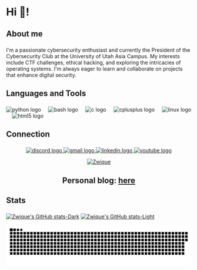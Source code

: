<h1 align="left">Hi 👋!</h1>

###

<h2 align="left">About me</h2>

###

<p align="left">I'm a passionate cybersecurity enthusiast and currently the President of the Cybersecurity Club at the University of Utah Asia Campus. My interests include CTF challenges, ethical hacking, and exploring the intricacies of operating systems. I'm always eager to learn and collaborate on projects that enhance digital security.</p>

###

<h2 align="left">Languages and Tools</h2>

###

<div align="left">
  <img src="https://cdn.jsdelivr.net/gh/devicons/devicon/icons/python/python-original.svg" height="40" alt="python logo"  />
  <img width="12" />
  <img src="https://cdn.jsdelivr.net/gh/devicons/devicon/icons/bash/bash-original.svg" height="40" alt="bash logo"  />
  <img width="12" />
  <img src="https://cdn.jsdelivr.net/gh/devicons/devicon/icons/c/c-original.svg" height="40" alt="c logo"  />
  <img width="12" />
  <img src="https://cdn.jsdelivr.net/gh/devicons/devicon/icons/cplusplus/cplusplus-original.svg" height="40" alt="cplusplus logo"  />
  <img width="12" />
  <img src="https://cdn.jsdelivr.net/gh/devicons/devicon/icons/linux/linux-original.svg" height="40" alt="linux logo"  />
  <img width="12" />
  <img src="https://cdn.jsdelivr.net/gh/devicons/devicon/icons/html5/html5-original.svg" height="40" alt="html5 logo"  />
</div>

###

<h2 align="left">Connection</h2>

###

<div align="center">
  <a href="https://discord.com/users/947505557844135977" target="_blank">
    <img src="https://img.shields.io/static/v1?message=Discord&logo=discord&label=&color=7289DA&logoColor=white&labelColor=&style=for-the-badge" height="35" alt="discord logo" target="_blank" />
  </a>
  <a href="mailto:zwique.gn@gmail.com" target="_blank">
    <img src="https://img.shields.io/static/v1?message=Gmail&logo=gmail&label=&color=D14836&logoColor=white&labelColor=&style=for-the-badge" height="35" alt="gmail logo" target="_blank" />
  </a>
  <a href="https://www.linkedin.com/in/erdembileg-ariunbold-294439286/" target="_blank">
    <img src="https://img.shields.io/static/v1?message=LinkedIn&logo=linkedin&label=&color=0077B5&logoColor=white&labelColor=&style=for-the-badge" height="35" alt="linkedin logo" target="_blank" />
  </a>
  <a href="https://www.youtube.com/@Zwique" target="_blank">
    <img src="https://img.shields.io/static/v1?message=Youtube&logo=youtube&label=&color=FF0000&logoColor=white&labelColor=&style=for-the-badge" height="35" alt="youtube logo" target="_blank" />
  </a>
  
  [ ![Zwique](https://www.hackthebox.eu/badge/image/915327)](https://app.hackthebox.com/users/915327)
</div>

###

<div align="center">
  <h2> Personal blog: <a href="https://zwique.gitbook.io/" tartget="_blank">here</a> </h2>
</div>

###

<h2 align="left">Stats</h2>

###

[![Zwique's GitHub stats-Dark](https://github-readme-stats.vercel.app/api?username=Zwique&show_icons=true&theme=dark#gh-dark-mode-only)](https://github.com/anuraghazra/github-readme-stats#gh-dark-mode-only)
[![Zwique's GitHub stats-Light](https://github-readme-stats.vercel.app/api?username=Zwique&show_icons=true&theme=default#gh-light-mode-only)](https://github.com/anuraghazra/github-readme-stats#gh-light-mode-only)

<picture>
  <source media="(prefers-color-scheme: dark)" srcset="github-snake.svg" />
  <img alt="github-snake" src="github-snake.svg" />
</picture>
